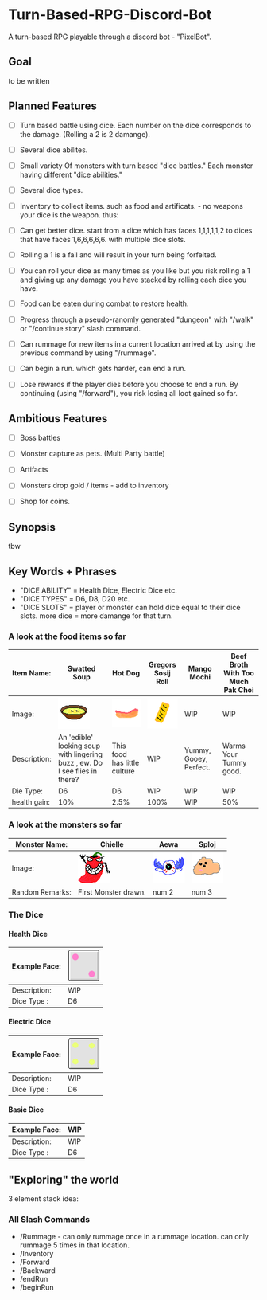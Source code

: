 # Turn-Based-RPG-Discord-Bot
A turn-based RPG playable through a discord bot - "PixelBot".

## Goal
 
to be written

## Planned Features

- [ ] Turn based battle using dice. Each number on the dice corresponds to the damage. (Rolling a 2 is 2 damange).
- [ ] Several dice abilites.
- [ ] Small variety Of monsters with turn based "dice battles." Each monster having different "dice abilities."
- [ ] Several dice types.
- [ ] Inventory to collect items. such as food and artificats. - no weapons your dice is the weapon. thus:
- [ ] Can get better dice. start from a dice which has faces 1,1,1,1,1,2 to dices that have faces 1,6,6,6,6,6. with multiple dice slots.
- [ ] Rolling a 1 is a fail and will result in your turn being forfeited. 
- [ ] You can roll your dice as many times as you like but you risk rolling a 1 and giving up any damage you have stacked by rolling each dice you have. 
- [ ] Food can be eaten during combat to restore health.
- [ ] Progress through a pseudo-ranomly generated "dungeon" with "/walk" or "/continue story" slash command.
- [ ] Can rummage for new items in a current location arrived at by using the previous command by using "/rummage". 

- [ ] Can begin a run. which gets harder, can end a run.
- [ ] Lose rewards if the player dies before you choose to end a run. By continuing (using "/forward"), you risk losing all loot gained so far.


## Ambitious Features

- [ ] Boss battles
- [ ] Monster capture as pets. (Multi Party battle)
- [ ] Artifacts
- [ ] Monsters drop gold / items - add to inventory
- [ ] Shop for coins.



## Synopsis

tbw

## Key Words + Phrases

- "DICE ABILITY" = Health Dice, Electric Dice etc.
- "DICE TYPES" = D6, D8, D20 etc.
- "DICE SLOTS" = player or monster can hold dice equal to their dice slots. more dice = more damange for that turn.

### A look at the food items so far

| Item Name:  | Swatted Soup | Hot Dog | Gregors Sosij Roll | Mango Mochi | Beef Broth With Too Much Pak Choi |
| ------------- | ------------- | ------------- | ------------- | ------------- | ------------- |
| Image:  | ![food: swatted soup](https://github.com/OWAINEDWARDS/Turn-Based-RPG-Discord-Bot/blob/master/src/main/resources/edibleItemResources/swattedSoup.png) | ![food: swatted soup](https://github.com/OWAINEDWARDS/Turn-Based-RPG-Discord-Bot/blob/master/src/main/resources/edibleItemResources/hotDog.png)| ![food: swatted soup](https://github.com/OWAINEDWARDS/Turn-Based-RPG-Discord-Bot/blob/master/src/main/resources/edibleItemResources/GregorsSosijRoll.png) | WIP | WIP |
| Description:  | An 'edible' looking soup with lingering buzz , ew. Do I see flies in there?  | This food has little culture | WIP | Yummy, Gooey, Perfect.| Warms Your Tummy good.|
| Die Type:  | D6| D6 | WIP | WIP | WIP |
| health gain:  | 10% | 2.5% | 100% | WIP | 50% |

### A look at the monsters so far

| Monster Name:  | Chielle | Aewa | Sploj |
| ------------- | ------------- | ------------- | ------------- |
| Image:  | ![food: swatted soup](https://github.com/OWAINEDWARDS/Turn-Based-RPG-Discord-Bot/blob/master/src/main/resources/monsterResources/chielle.png) | ![food: swatted soup](https://github.com/OWAINEDWARDS/Turn-Based-RPG-Discord-Bot/blob/master/src/main/resources/monsterResources/aewa.png) | ![food: swatted soup](https://github.com/OWAINEDWARDS/Turn-Based-RPG-Discord-Bot/blob/master/src/main/resources/monsterResources/sploj.png) |
| Random Remarks:  | First Monster drawn. | num 2| num 3|

### The Dice

#### Health Dice

|  Example Face:  | ![food: swatted soup](https://github.com/OWAINEDWARDS/Turn-Based-RPG-Discord-Bot/blob/master/src/main/resources/diceResources/healthDice/HD6-2.png) |
| ------------- | ------------- | 
| Description:  |  WIP |
| Dice Type :  | D6 | 

#### Electric Dice

|  Example Face:  | ![food: swatted soup](https://github.com/OWAINEDWARDS/Turn-Based-RPG-Discord-Bot/blob/master/src/main/resources/diceResources/electricDice/ED6-4.png) |
| ------------- | ------------- | 
| Description:  |  WIP |
| Dice Type :  | D6 | 

#### Basic Dice

|  Example Face:  | WIP |
| ------------- | ------------- | 
| Description:  |  WIP |
| Dice Type :  | D6 | 

## "Exploring" the world

3 element stack idea:


### All Slash Commands

- /Rummage - can only rummage once in a rummage location. can only rummage 5 times in that location.
- /Inventory
- /Forward
- /Backward 
- /endRun
- /beginRun




